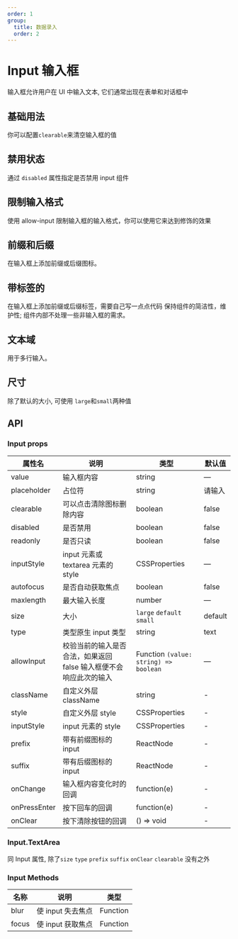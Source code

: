 ```yaml
---
order: 1
group:
  title: 数据录入
  order: 2
---
```


# Input 输入框

输入框允许用户在 UI 中输入文本, 它们通常出现在表单和对话框中

## 基础用法

你可以配置`clearable`来清空输入框的值

<code src="@/input/basic.tsx"></code>

## 禁用状态

通过 `disabled` 属性指定是否禁用 input 组件

<code src="@/input/disabled.tsx"></code>

## 限制输入格式

使用 allow-input 限制输入框的输入格式，你可以使用它来达到修饰的效果

<code src="@/input/format.tsx"></code>

## 前缀和后缀

在输入框上添加前缀或后缀图标。

<code src="@/input/icon.tsx"></code>

## 带标签的

在输入框上添加前缀或后缀标签，需要自己写一点点代码
保持组件的简洁性，维护性; 组件内部不处理一些非输入框的需求。

<code src="@/input/label.tsx"></code>

## 文本域

用于多行输入。

<code src="@/input/textarea.tsx"></code>

## 尺寸

除了默认的大小, 可使用 `large`和`small`两种值

<code src="@/input/size.tsx"></code>

## API

### Input props

| 属性名       | 说明                                                              | 类型                                  | 默认值  |
| ------------ | ----------------------------------------------------------------- | ------------------------------------- | ------- |
| value        | 输入框内容                                                        | string                                | —       |
| placeholder  | 占位符                                                            | string                                | 请输入  |
| clearable    | 可以点击清除图标删除内容                                          | boolean                               | false   |
| disabled     | 是否禁用                                                          | boolean                               | false   |
| readonly     | 是否只读                                                          | boolean                               | false   |
| inputStyle   | input 元素或 textarea 元素的 style                                | CSSProperties                         | —       |
| autofocus    | 是否自动获取焦点                                                  | boolean                               | false   |
| maxlength    | 最大输入长度                                                      | number                                | —       |
| size         | 大小                                                              | `large` `default` `small`             | default |
| type         | 类型原生 input 类型                                               | string                                | text    |
| allowInput   | 校验当前的输入是否合法，如果返回 false 输入框便不会响应此次的输入 | Function `(value: string) => boolean` | —       |
| className    | 自定义外层 className                                              | string                                | -       |
| style        | 自定义外层 style                                                  | CSSProperties                         | -       |
| inputStyle   | input 元素的 style                                                | CSSProperties                         | -       |
| prefix       | 带有前缀图标的 input                                              | ReactNode                             | -       |
| suffix       | 带有后缀图标的 input                                              | ReactNode                             | -       |
| onChange     | 输入框内容变化时的回调                                            | function(e)                           | -       |
| onPressEnter | 按下回车的回调                                                    | function(e)                           | -       |
| onClear      | 按下清除按钮的回调                                                | () => void                            | -       |

### Input.TextArea

同 Input 属性, 除了`size` `type` `prefix` `suffix` `onClear` `clearable` 没有之外

### Input Methods

| 名称  | 说明              | 类型     |
| ----- | ----------------- | -------- |
| blur  | 使 input 失去焦点 | Function |
| focus | 使 input 获取焦点 | Function |
